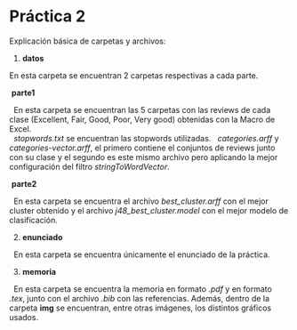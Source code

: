 # Práctica 2

Explicación básica de carpetas y archivos:

1. **datos**

En esta carpeta se encuentran 2 carpetas respectivas a cada parte.

&nbsp;**parte1**

&nbsp;&nbsp;En esta carpeta se encuentran las 5 carpetas con las reviews de cada clase (Excellent, Fair, Good, Poor, Very good) obtenidas con la Macro de Excel.  
&nbsp;&nbsp;*stopwords.txt* se encuentran las stopwords utilizadas.
&nbsp;&nbsp;*categories.arff* y *categories-vector.arff*, el primero contiene el conjuntos de reviews junto con su clase y el segundo es este mismo archivo pero aplicando la mejor configuración del filtro *stringToWordVector*.

&nbsp;**parte2**

&nbsp;&nbsp;En esta carpeta se encuentra el archivo *best_cluster.arff* con el mejor cluster obtenido y el archivo *j48_best_cluster.model* con el mejor modelo de clasificación.

2. **enunciado**

&nbsp;&nbsp;En esta carpeta se encuentra únicamente el enunciado de la práctica.

3. **memoria**

&nbsp;&nbsp;En esta carpeta se encuentra la memoria en formato *.pdf* y en formato *.tex*, junto con el archivo *.bib* con las referencias. Además, dentro de la carpeta **img** se encuentran, entre otras imágenes, los distintos gráficos usados.

